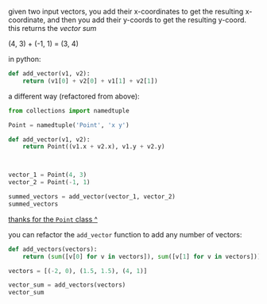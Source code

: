 given two input vectors, you add their x-coordinates to get the resulting x-coordinate, and then you add their y-coords to get the resulting y-coord. this returns the *vector sum*

(4, 3) + (-1, 1) = (3, 4)

in python:
```python
def add_vector(v1, v2):
	return (v1[0] + v2[0] + v1[1] + v2[1])
```


a different way (refactored from above):
```python
from collections import namedtuple

Point = namedtuple('Point', 'x y')

def add_vector(v1, v2):
	return Point((v1.x + v2.x), v1.y + v2.y)



vector_1 = Point(4, 3)
vector_2 = Point(-1, 1)

summed_vectors = add_vector(vector_1, vector_2)
summed_vectors
```
[thanks for the `Point` class ^](https://realpython.com/python-namedtuple/)

you can refactor the `add_vector` function to add any number of vectors:
```python
def add_vectors(vectors):
    return (sum([v[0] for v in vectors]), sum([v[1] for v in vectors]))

vectors = [(-2, 0), (1.5, 1.5), (4, 1)]

vector_sum = add_vectors(vectors)
vector_sum
```